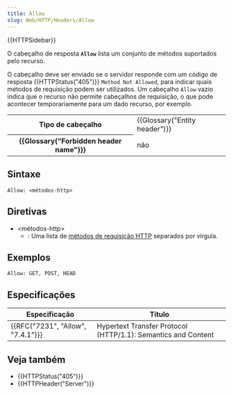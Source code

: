 ```yaml
---
title: Allow
slug: Web/HTTP/Headers/Allow
---
```


{{HTTPSidebar}}

O cabeçalho de resposta **`Allow`** lista um conjunto de métodos suportados pelo recurso.

O cabeçalho deve ser enviado se o servidor responde com um código de resposta {{HTTPStatus("405")}} `Method Not Allowed`, para indicar quais métodos de requisição podem ser utilizados. Um cabeçalho `Allow` vazio indica que o recurso não permite cabeçalhos de requisição, o que pode acontecer temporariamente para um dado recurso, por exemplo.

<table class="properties">
  <tbody>
    <tr>
      <th scope="row">Tipo de cabeçalho</th>
      <td>{{Glossary("Entity header")}}</td>
    </tr>
    <tr>
      <th scope="row">{{Glossary("Forbidden header name")}}</th>
      <td>não</td>
    </tr>
  </tbody>
</table>

## Sintaxe

```
Allow: <métodos-http>
```

## Diretivas

- \<métodos-http>
  - : Uma lista de [métodos de requisição HTTP](/pt-BR/docs/Web/HTTP/Methods) separados por vírgula.

## Exemplos

```
Allow: GET, POST, HEAD
```

## Especificações

| Especificação                                | Título                                                        |
| -------------------------------------------- | ------------------------------------------------------------- |
| {{RFC("7231", "Allow", "7.4.1")}} | Hypertext Transfer Protocol (HTTP/1.1): Semantics and Content |

## Veja também

- {{HTTPStatus("405")}}
- {{HTTPHeader("Server")}}
